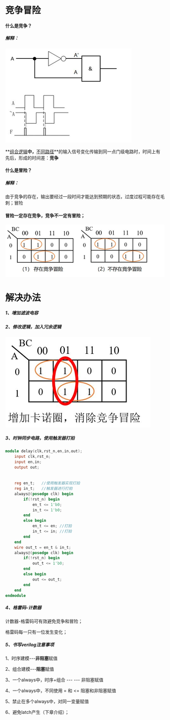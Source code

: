 # 竞争冒险

#### 什么是竞争？

##### 解释：

![1](image\1.JPG)

**<u>组合逻辑</u>**中，**<u>不同路径</u>**的输入信号变化传输到同一点门级电路时，时间上有先后，形成的时间差：**竞争**

#### 什么是冒险？

##### 解释：

由于竞争的存在，输出要经过一段时间才能达到预期的状态，过度过程可能存在毛刺；冒险

#### 冒险一定存在竞争，竞争不一定有冒险；

![2](image\2.JPG)

# 解决办法

##### 1、增加滤波电容

##### 2、修改逻辑，加入冗余逻辑

![3](image\3.JPG)

##### 3、*时钟同步*电路，使用*触发器*打拍

```verilog
module delay(clk,rst_n,en,in,out);
    input clk,rst_n;
    input en,in;
    output out;
    
    
    reg en_t;   //使用触发器实现打拍
    reg in_t;   //触发器进行打拍
    always@(posedge clk) begin
        if(!rst_n) begin
            en_t <= 1'b0;
            in_t <= 1'b0;
        end
        else begin
            en_t <= en; //打拍
            in_t <= in; //打拍
        end
    end
    wire out_t = en_t & in_t;
    always@(posedge clk) begin
        if(!rst_n) begin
        	out_t <= 1'b0; 
        end
        else begin
        	out <= out_t;    
        end
    end
endmodule
```



##### 4、格雷码-计数器

计数器-格雷码可有效避免竞争和冒险；

格雷码每一只有一位发生变化；

##### 5、书写verilog注意事项

1、时序建模---**非阻塞**赋值

2、组合建模---**阻塞**赋值

3、一个always中，时序+组合 --- --- 非阻塞赋值

4、一个always中，不同使用 = 和 <=  阻塞和非阻塞赋值

5、禁止在多个always中，对同一变量赋值

6、避免latch产生（下章介绍）；